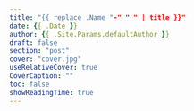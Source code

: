 ```yaml
---
title: "{{ replace .Name "-" " " | title }}"
date: {{ .Date }}
author: {{ .Site.Params.defaultAuthor }}
draft: false
section: "post"
cover: "cover.jpg"
useRelativeCover: true
CoverCaption: ""
toc: false
showReadingTime: true   
---
```


